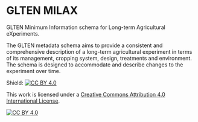 # GLTEN MILAX
GLTEN Minimum Information schema for Long-term Agricultural eXperiments.

The GLTEN metadata schema aims to provide a consistent and comprehensive description of a long-term agricultural experiment in terms of its management, cropping system, design, treatments and environment. The schema is designed to accommodate and describe changes to the experiment over time.

Shield: [![CC BY 4.0][cc-by-shield]][cc-by]

This work is licensed under a
[Creative Commons Attribution 4.0 International License][cc-by].

[![CC BY 4.0][cc-by-image]][cc-by]

[cc-by]: http://creativecommons.org/licenses/by/4.0/
[cc-by-image]: https://i.creativecommons.org/l/by/4.0/88x31.png
[cc-by-shield]: https://img.shields.io/badge/License-CC%20BY%204.0-lightgrey.svg
